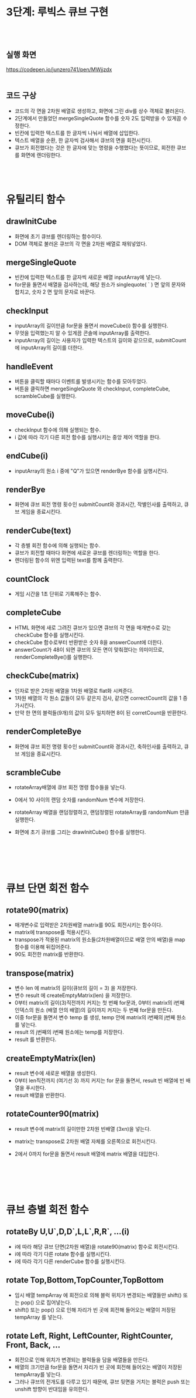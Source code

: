 # 3단계: 루빅스 큐브 구현
</br></br>
## 실행 화면
https://codepen.io/junzero741/pen/MWjjzdx
</br></br>
## 코드 구상
  * 코드의 각 면을 2차원 배열로 생성하고, 화면에 그린 div를 상수 객체로 불러온다.
  * 2단계에서 만들었던 mergeSingleQuote 함수를 숫자 2도 입력받을 수 있게끔 수정한다.
  * 빈칸에 입력한 텍스트를 한 글자씩 나눠서 배열에 삽입한다.
  * 텍스트 배열을 순환, 한 글자씩 검사해서 큐브의 면을 회전시킨다. 
  * 큐브가 회전했다는 것은 한 글자에 맞는 명령을 수행했다는 뜻이므로, 회전한 큐브를 화면에 렌더링한다.
   </br></br>
 </br></br>
# 유틸리티 함수

 ## drawInitCube 
 * 화면에 초기 큐브를 렌더링하는 함수이다.
 * DOM 객체로 불러온 큐브의 각 면을 2차원 배열로 채워넣었다.

 ## mergeSingleQuote
 * 빈칸에 입력한 텍스트를 한 글자씩 새로운 배열 inputArray에 넣는다.
 * for문을 돌면서 배열을 검사하는데, 해당 원소가 singlequote( \` ) 면 앞의 문자와 합치고, 숫자 2 면 앞의 문자로 바꾼다.

 ## checkInput
 * inputArray의 길이만큼 for문을 돌면서 moveCube(i) 함수를 실행한다.
 * 무엇을 입력했는지 알 수 있게끔 콘솔에 inputArray를 출력한다.
 * inputArray의 길이는 사용자가 입력한 텍스트의 길이와 같으므로, submitCount에 inputArray의 길이를 더한다.

 ## handleEvent
 * 버튼을 클릭할 때마다 이벤트를 발생시키는 함수를 모아두었다.
 * 버튼을 클릭하면 mergeSingleQuote 와 checkInput, completeCube, scrambleCube를 실행한다.
 

 ## moveCube(i)
 * checkInput 함수에 의해 실행되는 함수.
 * i 값에 따라 각기 다른 회전 함수를 실행시키는 중앙 제어 역할을 한다.


 ## endCube(i)
 * inputArray의 원소 i 중에 "Q"가 있으면 renderBye 함수를 실행시킨다.

 ## renderBye
 * 화면에 큐브 회전 명령 횟수인 submitCount와 경과시간, 작별인사를 출력하고, 큐브 게임을 종료시킨다.

 ## renderCube(text)
 * 각 층별 회전 함수에 의해 실행되는 함수.
 * 큐브가 회전할 때마다 화면에 새로운 큐브를 렌더링하는 역할을 한다.
 * 렌더링된 함수의 위엔 입력된 text를 함께 출력한다.

 ## countClock 
 * 게임 시간을 1초 단위로 기록해주는 함수.

 ## completeCube
 * HTML 화면에 새로 그려진 큐브가 있으면 큐브의 각 면을 매개변수로 갖는 checkCube 함수를 실행시킨다.
 * checkCube 함수로부터 반환받은 숫자 8을 answerCount에 더한다.
 * answerCount가 48이 되면 큐브의 모든 면이 맞춰졌다는 의미이므로, renderCompleteBye()를 실행한다.

 ## checkCube(matrix)
 * 인자로 받은 2차원 배열을 1차원 배열로 flat화 시켜준다.
 * 1차원 배열의 각 원소 값들이 모두 같은지 검사, 같으면 correctCount의 값을 1 증가시킨다.
 * 만약 한 면의 블럭들(9개)의 값이 모두 일치하면 8이 된 corretCount을 반환한다.

 ## renderCompleteBye
 * 화면에 큐브 회전 명령 횟수인 submitCount와 경과시간, 축하인사를 출력하고, 큐브 게임을 종료시킨다.

 ## scrambleCube
 * rotateArray배열에 큐브 회전 명령 함수들을 넣는다.
 * 0에서 10 사이의 랜덤 숫자를 randomNum 변수에 저장한다.
 * rotateArray 배열을 랜덤정렬하고, 랜덤정렬된 rotateArray를 randomNum 만큼 실행한다.
 * 화면에 초기 큐브를 그리는 drawInitCube() 함수를 실행한다.

   </br></br> </br></br>
 # 큐브 단면 회전 함수

 ## rotate90(matrix)
 * 매개변수로 입력받은 2차원배열 matrix를 90도 회전시키는 함수이다.
 * matrix에 transpose를 적용시킨다.
 * transpose가 적용된 matrix의 원소들(2차원배열이므로 배열 안의 배열)을 map 함수를 이용해 뒤집어준다.
 * 90도 회전한 matrix를 반환한다.

 ## transpose(matrix)
 * 변수 len 에 matrix의 길이(큐브의 길이 = 3) 을 저장한다.
 * 변수 result 에 createEmptyMatrix(len) 을 저장한다.
 * 0부터 matrix의 길이(3)직전까지 커지는 첫 번째 for문과, 0부터 matrix의 i번째 인덱스의 원소 (배열 안의 배열)의 길이까지 커지는 두 번째 for문을 만든다.
 * 이중 for문을 돌면서 변수 temp 를 생성, temp 안에 matrix의 i번째의 j번째 원소를 넣는다.
 * result 의 j번째의 i번째 원소에는 temp를 저장한다.
 * result 를 반환한다.

 ## createEmptyMatrix(len)
 * result 변수에 새로운 배열을 생성한다.
 * 0부터 len직전까지 (여기선 3) 까지 커지는 for 문을 돌면서, result 빈 배열에 빈 배열을 푸시한다.
 * result 배열을 반환한다. 

  ## rotateCounter90(matrix)
 * result 변수에 matrix의 길이만한 2차원 빈배열 (3xn)을 넣는다.
 * matrix는 transpose로 2차원 배열 자체를 오른쪽으로 회전시킨다.
 * 2에서 0까지 for문을 돌면서 result 배열에 matrix 배열을 대입한다.

    </br></br> </br></br>
 # 큐브 층별 회전 함수

 ## rotateBy U,U\`,D,D\`,L,L\`,R,R\`, ...(i)
 * i에 따라 해당 큐브 단면(2차원 배열)을 rotate90(matrix) 함수로 회전시킨다.
 * i에 따라 각기 다른 rotate 함수를 실행시킨다.
 * i에 따라 각기 다른 renderCube 함수를 실행시킨다.
 
 ## rotate Top,Bottom,TopCounter,TopBottom
 * 임시 배열 tempArray 에 회전으로 의해 블럭 위치가 변경되는 배열들만 shift() 또는 pop() 으로 집어넣는다.
 * shift() 또는 pop() 으로 인해 자리가 빈 곳에 회전해 들어오는 배열이 저장된 tempArray 를 넣는다.

 ## rotate Left, Right, LeftCounter, RightCounter, Front, Back, ...
 * 회전으로 인해 위치가 변경되는 블럭들을 담을 배열들을 만든다.
 * 배열의 크기만큼 for문을 돌면서 자리가 빈 곳에 회전해 들어오는 배열이 저장된 tempArray를 넣는다.
 * 그러나 큐브의 전개도를 다루고 있기 때문에, 큐브 뒷면을 거치는 블럭은 push 또는 unshift 방향이 반대임을 유의한다.
 